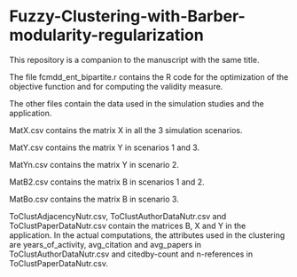 # Fuzzy-Clustering-with-Barber-modularity-regularization

This repository is a companion to the manuscript with the same title. 

The file fcmdd_ent_bipartite.r contains the R code for the optimization of the objective function and for computing the validity measure.

The other files contain the data used in the simulation studies and the application.

MatX.csv contains the matrix X in all the 3 simulation scenarios.

MatY.csv contains the matrix Y in scenarios 1 and 3.

MatYn.csv contains the matrix Y in scenario 2.

MatB2.csv contains the matrix B in scenarios 1 and 2.

MatBo.csv contains the matrix B in scenario 3.


ToClustAdjacencyNutr.csv, ToClustAuthorDataNutr.csv and ToClustPaperDataNutr.csv contain the matrices B, X and Y in the application.
In the actual computations, the attributes used in the clustering are years_of_activity, avg_citation	and avg_papers in ToClustAuthorDataNutr.csv and citedby-count and	n-references in ToClustPaperDataNutr.csv.
